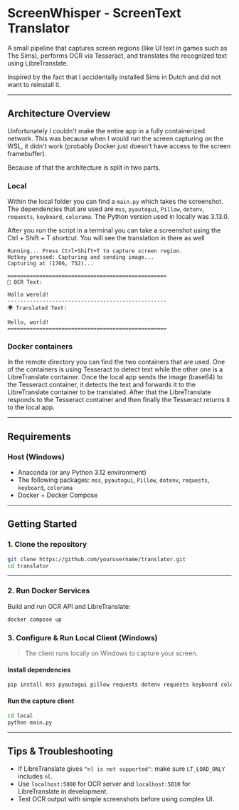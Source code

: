 # ScreenWhisper - ScreenText Translator

A small pipeline that captures screen regions (like UI text in games such as The Sims), performs OCR via Tesseract, and translates the recognized text using LibreTranslate.

Inspired by the fact that I accidentally installed Sims in Dutch and did not want to reinstall it.

---

## Architecture Overview

Unfortunately I couldn't make the entire app in a fully containerized network. This was because when I would run the screen capturing on the WSL, it didn't work (probably Docker just doesn't have access to the screen framebuffer).

Because of that the architecture is split in two parts.

### Local

Within the local folder you can find a `main.py` which takes the screenshot. The dependencies that are used are `mss`, `pyautogui`, `Pillow`, `dotenv`, `requests`, `keyboard`, `colorama`. The Python version used in locally was 3.13.0.

After you run the script in a terminal you can take a screenshot using the Ctrl + Shift + T shortcut. You will see the translation in there as well

```
Running... Press Ctrl+Shift+T to capture screen region.
Hotkey pressed: Capturing and sending image...
Capturing at (1706, 752)...

==================================================
📝 OCR Text:

Hallo wereld!
--------------------------------------------------
🌍 Translated Text:

Hello, world!
==================================================
```

### Docker containers

In the remote directory you can find the two containers that are used. One of the containers is using Tesseract to detect text while the other one is a LibreTranslate container. Once the local app sends the image (base64) to the Tesseract container, it detects the text and forwards it to the LibreTranslate container to be translated. After that the LibreTranslate responds to the Tesseract container and then finally the Tesseract returns it to the local app.

---

## Requirements

### Host (Windows)
- Anaconda (or any Python 3.12 environment)
- The following packages: `mss`, `pyautogui`, `Pillow`, `dotenv`, `requests`, `keyboard`, `colorama`
- Docker + Docker Compose

---

## Getting Started

### 1. Clone the repository

```bash
git clone https://github.com/yourusername/translator.git
cd translator
```

---

### 2. Run Docker Services

Build and run OCR API and LibreTranslate:

```bash
docker compose up
```

### 3. Configure & Run Local Client (Windows)

> The client runs locally on Windows to capture your screen.

#### Install dependencies

```bash
pip install mss pyautogui pillow requests dotenv requests keyboard colorama
```

#### Run the capture client

```bash
cd local
python main.py
```

---


## Tips & Troubleshooting

- If LibreTranslate gives `"nl is not supported"`: make sure `LT_LOAD_ONLY` includes `nl`.
- Use `localhost:5000` for OCR server and `localhost:5010` for LibreTranslate in development.
- Test OCR output with simple screenshots before using complex UI.
